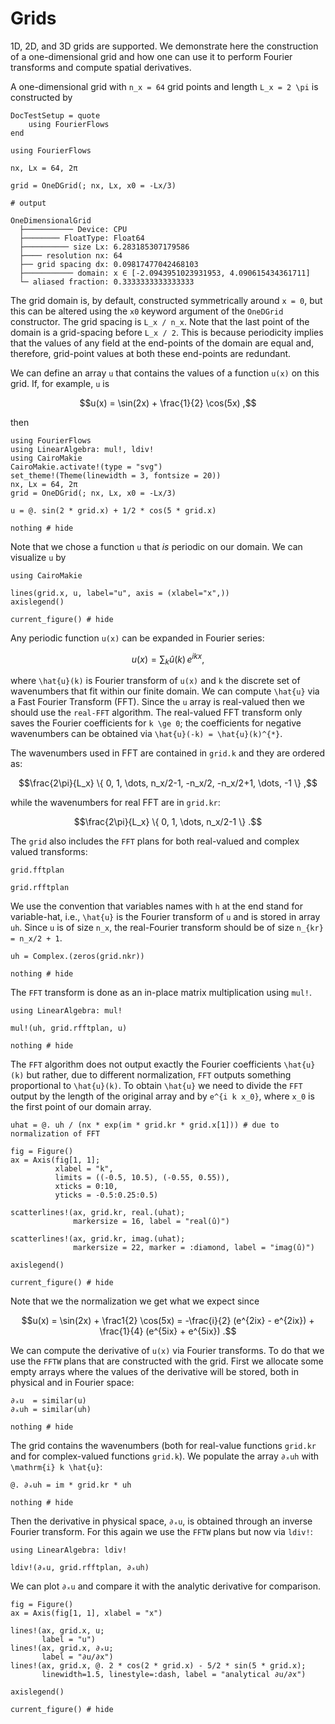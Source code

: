 # Grids


1D, 2D, and 3D grids are supported. We demonstrate here the construction of a 
one-dimensional grid and how one can use it to perform Fourier transforms and 
compute spatial derivatives.

A one-dimensional grid with ``n_x = 64`` grid points and length ``L_x = 2 \pi`` is 
constructed by

```@meta
DocTestSetup = quote
    using FourierFlows
end
```

```jldoctest
using FourierFlows

nx, Lx = 64, 2π

grid = OneDGrid(; nx, Lx, x0 = -Lx/3)

# output

OneDimensionalGrid
  ├─────────── Device: CPU
  ├──────── FloatType: Float64
  ├────────── size Lx: 6.283185307179586
  ├──── resolution nx: 64
  ├── grid spacing dx: 0.09817477042468103
  ├─────────── domain: x ∈ [-2.0943951023931953, 4.090615434361711]
  └─ aliased fraction: 0.3333333333333333
```

The grid domain is, by default, constructed symmetrically around ``x = 0``, but this can be 
altered using the `x0` keyword argument of the `OneDGrid` constructor. The grid spacing 
is ``L_x / n_x``. Note that the last point of the domain is a grid-spacing before ``L_x / 2``. 
This is because periodicity implies that the values of any field at the end-points of the 
domain are equal and, therefore, grid-point values at both these end-points are redundant.

We can define an array `u` that contains the values of a function ``u(x)`` on this 
grid. If, for example, ``u`` is

```math
u(x) = \sin(2x) + \frac{1}{2} \cos(5x) ,
```

then

```@setup 1
using FourierFlows
using LinearAlgebra: mul!, ldiv!
using CairoMakie
CairoMakie.activate!(type = "svg")
set_theme!(Theme(linewidth = 3, fontsize = 20))
nx, Lx = 64, 2π
grid = OneDGrid(; nx, Lx, x0 = -Lx/3)
```

```@example 1
u = @. sin(2 * grid.x) + 1/2 * cos(5 * grid.x)

nothing # hide
```

Note that we chose a function ``u`` that *is* periodic on our domain. We can visualize
`u` by

```@example 1
using CairoMakie

lines(grid.x, u, label="u", axis = (xlabel="x",))
axislegend()

current_figure() # hide
```

Any periodic function ``u(x)`` can be expanded in Fourier series:

```math
u(x) = \sum_{k} \hat{u}(k) \, e^{i k x} ,
```

where ``\hat{u}(k)`` is Fourier transform of ``u(x)`` and ``k`` the discrete set of 
wavenumbers that fit within our finite domain. We can compute ``\hat{u}`` via a 
Fast Fourier Transform (FFT). Since the `u` array is real-valued then we should 
use the `real-FFT` algorithm. The real-valued FFT transform only saves the Fourier 
coefficients for ``k \ge 0``; the coefficients for negative wavenumbers can be 
obtained via ``\hat{u}(-k) = \hat{u}(k)^{*}``.

The wavenumbers used in FFT are contained in `grid.k` and they are ordered as:
```math
\frac{2\pi}{L_x} \{ 0, 1, \dots, n_x/2-1, -n_x/2, -n_x/2+1, \dots, -1 \} ,
```
while the wavenumbers for real FFT are in `grid.kr`:

```math
\frac{2\pi}{L_x} \{ 0, 1, \dots, n_x/2-1 \} .
```

The `grid` also includes the `FFT` plans for both real-valued and complex valued transforms:

```@example 1
grid.fftplan
```

```@example 1
grid.rfftplan
```

We use the convention that variables names with `h` at the end stand for variable-hat, i.e., 
``\hat{u}``  is the Fourier transform of ``u`` and is stored in array `uh`. Since `u` is of 
size ``n_x``, the real-Fourier transform should be of size ``n_{kr} = n_x/2 + 1``.

```@example 1
uh = Complex.(zeros(grid.nkr))

nothing # hide
```

The `FFT` transform is done as an in-place matrix multiplication using `mul!`.

```@example 1
using LinearAlgebra: mul!

mul!(uh, grid.rfftplan, u)

nothing # hide
```

The `FFT` algorithm does not output exactly the Fourier coefficients ``\hat{u}(k)`` but
rather, due to different normalization, `FFT` outputs something proportional to ``\hat{u}(k)``. 
To obtain ``\hat{u}`` we need to divide the `FFT` output by the length of the original
array and by ``e^{i k x_0}``, where ``x_0`` is the first point of our domain array.

```@example 1
uhat = @. uh / (nx * exp(im * grid.kr * grid.x[1])) # due to normalization of FFT

fig = Figure()
ax = Axis(fig[1, 1];
          xlabel = "k",
          limits = ((-0.5, 10.5), (-0.55, 0.55)),
          xticks = 0:10,
          yticks = -0.5:0.25:0.5)

scatterlines!(ax, grid.kr, real.(uhat);
              markersize = 16, label = "real(û)")

scatterlines!(ax, grid.kr, imag.(uhat);
              markersize = 22, marker = :diamond, label = "imag(û)")

axislegend()

current_figure() # hide
```

Note that we the normalization we get what we expect since

```math
u(x) = \sin(2x) + \frac1{2} \cos(5x) = -\frac{i}{2} (e^{2ix} - e^{2ix}) + \frac{1}{4} (e^{5ix} + e^{5ix}) .
```

We can compute the derivative of ``u(x)`` via Fourier transforms. To do that we use the
`FFTW` plans that are constructed with the grid. First we allocate some empty arrays
where the values of the derivative will be stored, both in physical and in Fourier space:

```@example 1
∂ₓu  = similar(u)
∂ₓuh = similar(uh)

nothing # hide
```

The grid contains the wavenumbers (both for real-value functions `grid.kr` and 
for complex-valued functions `grid.k`). We populate the array `∂ₓuh` with ``\mathrm{i} k \hat{u}``:

```@example 1
@. ∂ₓuh = im * grid.kr * uh

nothing # hide
```

Then the derivative in physical space, `∂ₓu`, is obtained through an inverse Fourier 
transform. For this again we use the `FFTW` plans but now via `ldiv!`:

```@example 1
using LinearAlgebra: ldiv!

ldiv!(∂ₓu, grid.rfftplan, ∂ₓuh)
```

We can plot `∂ₓu` and compare it with the analytic derivative for comparison. 

```@example 1
fig = Figure()
ax = Axis(fig[1, 1], xlabel = "x")

lines!(ax, grid.x, u;
       label = "u")
lines!(ax, grid.x, ∂ₓu;
       label = "∂u/∂x")
lines!(ax, grid.x, @. 2 * cos(2 * grid.x) - 5/2 * sin(5 * grid.x);
       linewidth=1.5, linestyle=:dash, label = "analytical ∂u/∂x")

axislegend()

current_figure() # hide
```
